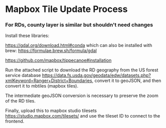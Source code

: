 # Mapbox Tile Update Process

### For RDs, county layer is similar but shouldn't need changes

Install these libraries:

https://gdal.org/download.html#conda which can also be installed with brew: https://formulae.brew.sh/formula/gdal

https://github.com/mapbox/tippecanoe#installation

Run the attached script to download the RD geography from the US forest service database https://data.fs.usda.gov/geodata/edw/datasets.php?xmlKeyword=Ranger+District+Boundaries, convert it to geoJSON, and then convert it to mbtiles (mapbox tiles).

The intermediate geoJSON conversion is necessary to preserve the zoom of the RD tiles.


Finally, upload this to mapbox studio tilesets https://studio.mapbox.com/tilesets/ and use the tileset ID to connect to the frontend.
